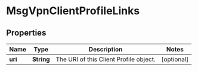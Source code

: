 
# MsgVpnClientProfileLinks

## Properties
Name | Type | Description | Notes
------------ | ------------- | ------------- | -------------
**uri** | **String** | The URI of this Client Profile object. |  [optional]



